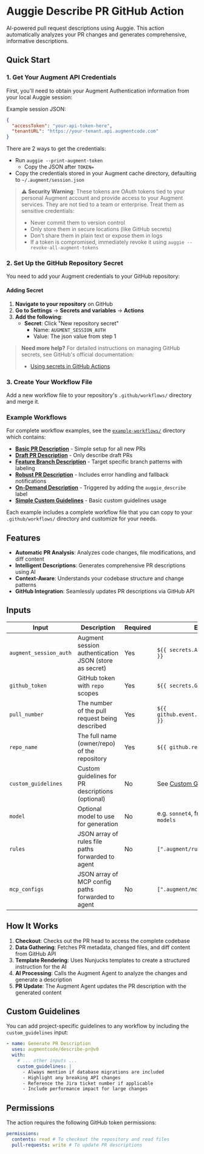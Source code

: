 # Auggie Describe PR GitHub Action

AI-powered pull request descriptions using Auggie. This action automatically analyzes your PR changes and generates comprehensive, informative descriptions.

## Quick Start

### 1. Get Your Augment API Credentials

First, you'll need to obtain your Augment Authentication information from your local Auggie session:

Example session JSON:

```json
{
  "accessToken": "your-api-token-here",
  "tenantURL": "https://your-tenant.api.augmentcode.com"
}
```

There are 2 ways to get the credentials:

- Run `auggie --print-augment-token`
  - Copy the JSON after `TOKEN=`
- Copy the credentials stored in your Augment cache directory, defaulting to `~/.augment/session.json`

> **⚠️ Security Warning**: These tokens are OAuth tokens tied to your personal Augment account and provide access to your Augment services. They are not tied to a team or enterprise. Treat them as sensitive credentials:
>
> - Never commit them to version control
> - Only store them in secure locations (like GitHub secrets)
> - Don't share them in plain text or expose them in logs
> - If a token is compromised, immediately revoke it using `auggie --revoke-all-augment-tokens`

### 2. Set Up the GitHub Repository Secret

You need to add your Augment credentials to your GitHub repository:

#### Adding Secret

1. **Navigate to your repository** on GitHub
2. **Go to Settings** → **Secrets and variables** → **Actions**
3. **Add the following**:
   - **Secret**: Click "New repository secret"
     - Name: `AUGMENT_SESSION_AUTH`
     - Value: The json value from step 1

> **Need more help?** For detailed instructions on managing GitHub secrets, see GitHub's official documentation:
>
> - [Using secrets in GitHub Actions](https://docs.github.com/en/actions/security-guides/using-secrets-in-github-actions)

### 3. Create Your Workflow File

Add a new workflow file to your repository's `.github/workflows/` directory and merge it.

### Example Workflows

For complete workflow examples, see the [`example-workflows/`](./example-workflows/) directory which contains:

- **[Basic PR Description](./example-workflows/basic-pr-description.yml)** - Simple setup for all new PRs
- **[Draft PR Description](./example-workflows/draft-pr-description.yml)** - Only describe draft PRs
- **[Feature Branch Description](./example-workflows/feature-branch-description.yml)** - Target specific branch patterns with labeling
- **[Robust PR Description](./example-workflows/robust-pr-description.yml)** - Includes error handling and fallback notifications
- **[On-Demand Description](./example-workflows/on-demand-description.yml)** - Triggered by adding the `auggie_describe` label
- **[Simple Custom Guidelines](./example-workflows/simple-custom-guidelines.yml)** - Basic custom guidelines usage

Each example includes a complete workflow file that you can copy to your `.github/workflows/` directory and customize for your needs.

## Features

- **Automatic PR Analysis**: Analyzes code changes, file modifications, and diff content
- **Intelligent Descriptions**: Generates comprehensive PR descriptions using AI
- **Context-Aware**: Understands your codebase structure and change patterns
- **GitHub Integration**: Seamlessly updates PR descriptions via GitHub API

## Inputs

| Input                  | Description                                           | Required | Example                                             |
| ---------------------- | ----------------------------------------------------- | -------- | --------------------------------------------------- |
| `augment_session_auth` | Augment session authentication JSON (store as secret) | Yes      | `${{ secrets.AUGMENT_SESSION_AUTH }}`               |
| `github_token`         | GitHub token with `repo` scopes                       | Yes      | `${{ secrets.GITHUB_TOKEN }}`                       |
| `pull_number`          | The number of the pull request being described        | Yes      | `${{ github.event.pull_request.number }}`           |
| `repo_name`            | The full name (owner/repo) of the repository          | Yes      | `${{ github.repository }}`                          |
| `custom_guidelines`    | Custom guidelines for PR descriptions (optional)      | No       | See [Custom Guidelines](#custom-guidelines) section |
| `model`                | Optional model to use for generation                  | No       | e.g. `sonnet4`, from `auggie --list-models`         |
| `rules`                | JSON array of rules file paths forwarded to agent     | No       | `[".augment/rules.md"]`                             |
| `mcp_configs`          | JSON array of MCP config paths forwarded to agent     | No       | `[".augment/mcp.md"]`                               |

## How It Works

1. **Checkout**: Checks out the PR head to access the complete codebase
2. **Data Gathering**: Fetches PR metadata, changed files, and diff content from GitHub API
3. **Template Rendering**: Uses Nunjucks templates to create a structured instruction for the AI
4. **AI Processing**: Calls the Augment Agent to analyze the changes and generate a description
5. **PR Update**: The Augment Agent updates the PR description with the generated content

## Custom Guidelines

You can add project-specific guidelines to any workflow by including the `custom_guidelines` input:

```yaml
- name: Generate PR Description
  uses: augmentcode/describe-pr@v0
  with:
    # ... other inputs ...
    custom_guidelines: |
      - Always mention if database migrations are included
      - Highlight any breaking API changes
      - Reference the Jira ticket number if applicable
      - Include performance impact for large changes
```

## Permissions

The action requires the following GitHub token permissions:

```yaml
permissions:
  contents: read # To checkout the repository and read files
  pull-requests: write # To update PR descriptions
```
